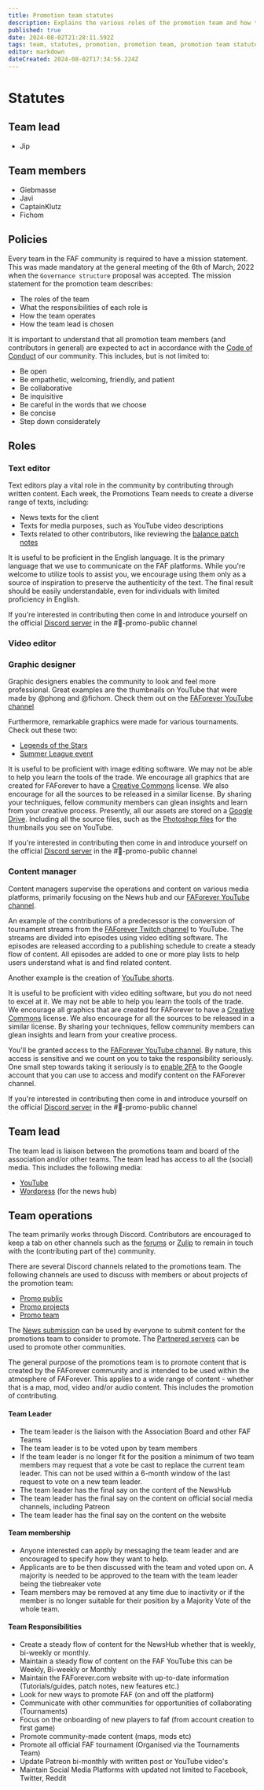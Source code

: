 ```yaml
---
title: Promotion team statutes
description: Explains the various roles of the promotion team and how the team is organized.
published: true
date: 2024-08-02T21:28:11.592Z
tags: team, statutes, promotion, promotion team, promotion team statutes, promo team, promo team statutes, promo, youtube
editor: markdown
dateCreated: 2024-08-02T17:34:56.224Z
---
```


# Statutes

## Team lead

  - Jip
  
## Team members

  - Giebmasse
  - Javi
  - CaptainKlutz
  - Fichom

## Policies

Every team in the FAF community is required to have a mission statement. This was made mandatory at the general meeting of the 6th of March, 2022 when the `Governance structure` proposal was accepted. The mission statement for the promotion team describes:

 - The roles of the team
 - What the responsibilities of each role is
 - How the team operates
 - How the team lead is chosen

It is important to understand that all promotion team members (and contributors in general) are expected to act in accordance with the [Code of Conduct](https://forum.faforever.com/topic/2051/faf-code-of-conduct/1) of our community. This includes, but is not limited to:

 - Be open
 - Be empathetic, welcoming, friendly, and patient
 - Be collaborative
 - Be inquisitive
 - Be careful in the words that we choose
 - Be concise
 - Step down considerately
 
## Roles

### Text editor

Text editors play a vital role in the community by contributing through written content. Each week, the Promotions Team needs to create a diverse range of texts, including:

- News texts for the client
- Texts for media purposes, such as YouTube video descriptions
- Texts related to other contributors, like reviewing the [balance patch notes](https://patchnotes.faforever.com/fafbeta)

It is useful to be proficient in the English language. It is the primary language that we use to communicate on the FAF platforms. While you're welcome to utilize tools to assist you, we encourage using them only as a source of inspiration to preserve the authenticity of the text. The final result should be easily understandable, even for individuals with limited proficiency in English.

If you're interested in contributing then come in and introduce yourself on the official [Discord server](https://discord.gg/DCNr4cvejN) in the #📰-promo-public channel

### Video editor

<todo/>

### Graphic designer

Graphic designers enables the community to look and feel more professional. Great examples are the thumbnails on YouTube that were made by @phong and @fichom. Check them out on the [FAForever YouTube channel](https://www.youtube.com/@ForgedAllianceForever/playlists)

Furthermore, remarkable graphics were made for various tournaments. Check out these two:

- [Legends of the Stars](https://forum.faforever.com/topic/5302/2022-legend-of-the-stars-world-championship-playoffs)
- [Summer League event](https://forum.faforever.com/topic/6217/summer-league-2023-event)

It is useful to be proficient with image editing software. We may not be able to help you learn the tools of the trade. We encourage all graphics that are created for FAForever to have a [Creative Commons](https://creativecommons.org/licenses/) license. We also encourage for all the sources to be released in a similar license. By sharing your techniques, fellow community members can glean insights and learn from your creative process. Presently, all our assets are stored on a [Google Drive](https://drive.google.com/drive/folders/1yOx6GB6ERi6eKZEsEQGytPboVdfWm_K6). Including all the source files, such as the [Photoshop files](https://drive.google.com/drive/folders/1qMxUdCkOAbprLBMRUP_B6xqi_odUZPnD) for the thumbnails you see on YouTube.

If you're interested in contributing then come in and introduce yourself on the official [Discord server](https://discord.gg/DCNr4cvejN) in the #📰-promo-public channel

### Content manager

Content managers supervise the operations and content on various media platforms, primarily focusing on the News hub and our [FAForever YouTube channel](https://www.youtube.com/@ForgedAllianceForever).

An example of the contributions of a predecessor is the conversion of tournament streams from the [FAForever Twitch channel](https://www.twitch.tv/forgedallianceforever) to YouTube. The streams are divided into episodes using video editing software. The episodes are released according to a publishing schedule to create a steady flow of content. All episodes are added to one or more play lists to help users understand what is and find related content.

Another example is the creation of [YouTube shorts](https://www.youtube.com/@ForgedAllianceForever/shorts).

It is useful to be proficient with video editing software, but you do not need to excel at it. We may not be able to help you learn the tools of the trade. We encourage all graphics that are created for FAForever to have a [Creative Commons](https://creativecommons.org/licenses/) license. We also encourage for all the sources to be released in a similar license. By sharing your techniques, fellow community members can glean insights and learn from your creative process.

You'll be granted access to the [FAForever YouTube channel](https://www.youtube.com/@ForgedAllianceForever). By nature, this access is sensitive and we count on you to take the responsibility seriously. One small step towards taking it seriously is to [enable 2FA](https://support.google.com/accounts/answer/185839) to the Google account that you can use to access and modify content on the FAForever channel.

If you're interested in contributing then come in and introduce yourself on the official [Discord server](https://discord.gg/DCNr4cvejN) in the #📰-promo-public channel

## Team lead

The team lead is liaison between the promotions team and board of the association and/or other teams. The team lead has access to all the (social) media. This includes the following media:

- [YouTube](https://www.youtube.com/c/ForgedAllianceForever)
- [Wordpress](https://direct.faforever.com/wp-login.php) (for the news hub)

## Team operations

The team primarily works through Discord. Contributors are encouraged to keep a tab on other channels such as the [forums](https://forum.faforever.com/) or [Zulip](https://faforever.zulipchat.com/) to remain in touch with the (contributing part of the) community.

There are several Discord channels related to the promotions team. The following channels are used to discuss with members or about projects of the promotion team:

- [Promo public](https://discord.gg/DCNr4cvejN)
- [Promo projects](https://discord.gg/PKSXDdsNJD)
- [Promo team](https://discord.gg/8Ja3TBXGx2)

The [News submission](https://discord.gg/fNCdNBGKcP) can be used by everyone to submit content for the promotions team to consider to promote. The [Partnered servers](https://discord.gg/WYYTE8uKs5) can be used to promote other communities.

The general purpose of the promotions team is to promote content that is created by the FAForever community and is intended to be used within the atmosphere of FAForever. This applies to a wide range of content - whether that is a map, mod, video and/or audio content. This includes the promotion of contributing.

#### Team Leader
- The team leader is the liaison with the Association Board and other FAF Teams
- The team leader is to be voted upon by team members
- If the team leader is no longer fit for the position a minimum of two team members may request that a vote be cast to replace the current team leader. This can not be used within a 6-month window of the last request to vote on a new team leader.
- The team leader has the final say on the content of the NewsHub
- The team leader has the final say on the content on official social media channels, including Patreon
- The team leader has the final say on the content on the website
#### Team membership
- Anyone interested can apply by messaging the team leader and are encouraged to specify how they want to help.
- Applicants are to be then discussed with the team and voted upon on. A majority is needed to be approved to the team with the team leader being the tiebreaker vote
- Team members may be removed at any time due to inactivity or if the member is no longer suitable for their position by a Majority Vote of the whole team.

#### Team Responsibilities
- Create a steady flow of content for the NewsHub whether that is weekly, bi-weekly or monthly.
- Maintain a steady flow of content on the FAF YouTube this can be Weekly, Bi-weekly or Monthly
- Maintain the FAForever.com website with up-to-date information (Tutorials/guides, patch notes, new features etc.)
- Look for new ways to promote FAF (on and off the platform)
- Communicate with other communities for opportunities of collaborating (Tournaments)
- Focus on the onboarding of new players to faf (from account creation to first game)
- Promote community-made content (maps, mods etc)
- Promote all official FAF tournament (Organised via the Tournaments Team)
- Update Patreon bi-monthly with written post or YouTube video's
- Maintain Social Media Platforms with updated not limited to Facebook, Twitter, Reddit 
